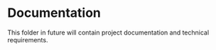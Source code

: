# Documentation

This folder in future will contain project documentation and technical requirements.